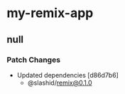 # my-remix-app

## null

### Patch Changes

- Updated dependencies [d86d7b6]
  - @slashid/remix@0.1.0

